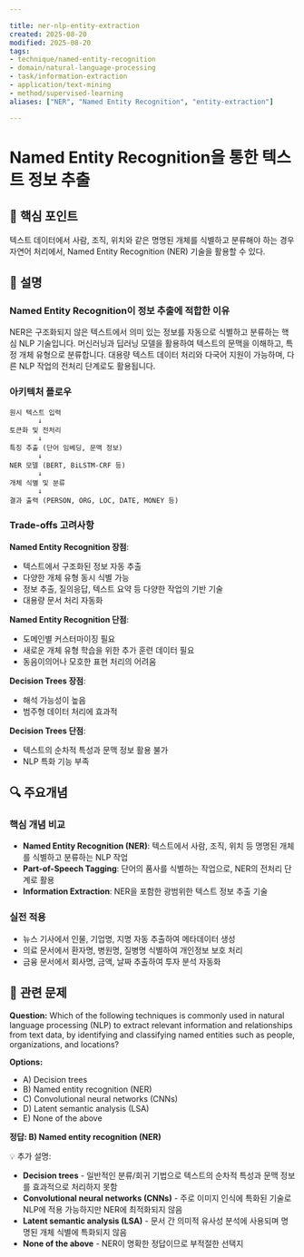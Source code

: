 ```yaml
---

title: ner-nlp-entity-extraction
created: 2025-08-20
modified: 2025-08-20
tags:
- technique/named-entity-recognition
- domain/natural-language-processing
- task/information-extraction
- application/text-mining
- method/supervised-learning
aliases: ["NER", "Named Entity Recognition", "entity-extraction"]

---
```


# Named Entity Recognition을 통한 텍스트 정보 추출

## 🎯 핵심 포인트

텍스트 데이터에서 사람, 조직, 위치와 같은 명명된 개체를 식별하고 분류해야 하는 경우 자연어 처리에서, Named Entity Recognition (NER) 기술을 활용할 수 있다.

## 📝 설명

### Named Entity Recognition이 정보 추출에 적합한 이유

NER은 구조화되지 않은 텍스트에서 의미 있는 정보를 자동으로 식별하고 분류하는 핵심 NLP 기술입니다. 머신러닝과 딥러닝 모델을 활용하여 텍스트의 문맥을 이해하고, 특정 개체 유형으로 분류합니다. 대용량 텍스트 데이터 처리와 다국어 지원이 가능하며, 다른 NLP 작업의 전처리 단계로도 활용됩니다.

### 아키텍처 플로우

```
원시 텍스트 입력
       ↓
토큰화 및 전처리
       ↓
특징 추출 (단어 임베딩, 문맥 정보)
       ↓
NER 모델 (BERT, BiLSTM-CRF 등)
       ↓
개체 식별 및 분류
       ↓
결과 출력 (PERSON, ORG, LOC, DATE, MONEY 등)
```

### Trade-offs 고려사항

**Named Entity Recognition 장점**:
- 텍스트에서 구조화된 정보 자동 추출
- 다양한 개체 유형 동시 식별 가능
- 정보 추출, 질의응답, 텍스트 요약 등 다양한 작업의 기반 기술
- 대용량 문서 처리 자동화

**Named Entity Recognition 단점**:
- 도메인별 커스터마이징 필요
- 새로운 개체 유형 학습을 위한 추가 훈련 데이터 필요
- 동음이의어나 모호한 표현 처리의 어려움

**Decision Trees 장점**:
- 해석 가능성이 높음
- 범주형 데이터 처리에 효과적

**Decision Trees 단점**:
- 텍스트의 순차적 특성과 문맥 정보 활용 불가
- NLP 특화 기능 부족

## 🔍 주요개념

### 핵심 개념 비교

- **Named Entity Recognition (NER)**: 텍스트에서 사람, 조직, 위치 등 명명된 개체를 식별하고 분류하는 NLP 작업
- **Part-of-Speech Tagging**: 단어의 품사를 식별하는 작업으로, NER의 전처리 단계로 활용
- **Information Extraction**: NER을 포함한 광범위한 텍스트 정보 추출 기술

### 실전 적용

- 뉴스 기사에서 인물, 기업명, 지명 자동 추출하여 메타데이터 생성
- 의료 문서에서 환자명, 병원명, 질병명 식별하여 개인정보 보호 처리
- 금융 문서에서 회사명, 금액, 날짜 추출하여 투자 분석 자동화

## 📝 관련 문제

**Question:** Which of the following techniques is commonly used in natural language processing (NLP) to extract relevant information and relationships from text data, by identifying and classifying named entities such as people, organizations, and locations?

**Options:**

- A) Decision trees
- B) Named entity recognition (NER)
- C) Convolutional neural networks (CNNs)
- D) Latent semantic analysis (LSA)
- E) None of the above

**정답: B) Named entity recognition (NER)**

💡 추가 설명:

- **Decision trees** - 일반적인 분류/회귀 기법으로 텍스트의 순차적 특성과 문맥 정보를 효과적으로 처리하지 못함
- **Convolutional neural networks (CNNs)** - 주로 이미지 인식에 특화된 기술로 NLP에 적용 가능하지만 NER에 최적화되지 않음
- **Latent semantic analysis (LSA)** - 문서 간 의미적 유사성 분석에 사용되며 명명된 개체 식별에 특화되지 않음
- **None of the above** - NER이 명확한 정답이므로 부적절한 선택지
